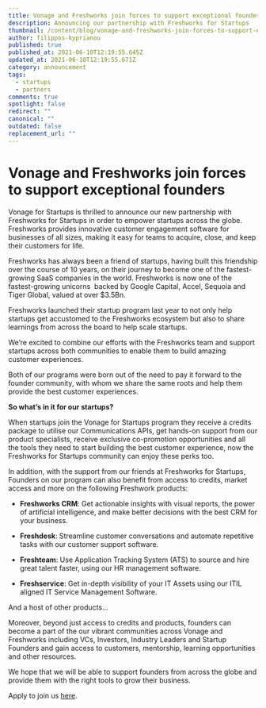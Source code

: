 ```yaml
---
title: Vonage and Freshworks join forces to support exceptional founders
description: Announcing our partnership with Freshworks for Startups
thumbnail: /content/blog/vonage-and-freshworks-join-forces-to-support-exceptional-founders/vonage_freshworks-startups_1200x600.png
author: filippos-kyprianou
published: true
published_at: 2021-06-10T12:19:55.645Z
updated_at: 2021-06-10T12:19:55.671Z
category: announcement
tags:
  - startups
  - partners
comments: true
spotlight: false
redirect: ""
canonical: ""
outdated: false
replacement_url: ""
---
```

# Vonage and Freshworks join forces to support exceptional founders



Vonage for Startups is thrilled to announce our new partnership with Freshworks for Startups in order to empower startups across the globe. Freshworks provides innovative customer engagement software for businesses of all sizes, making it easy for teams to acquire, close, and keep their customers for life. 



Freshworks has always been a friend of startups, having built this friendship over the course of 10 years, on their journey to become one of the fastest-growing SaaS companies in the world. Freshworks is now one of the fastest-growing unicorns  backed by Google Capital, Accel, Sequoia and  Tiger Global, valued at over $3.5Bn.



Freshworks launched their startup program last year to not only help startups get accustomed to the Freshworks ecosystem but also to share learnings from across the board to help scale startups.



We’re excited to combine our efforts with the Freshworks team and support startups across both communities to enable them to build amazing customer experiences.

Both of our programs were born out of the need to pay it forward to the founder community, with whom we share the same roots and help them provide the best customer experiences.



**So what’s in it for our startups?**



When startups join the Vonage for Startups program they receive a credits package to utilise our Communications APIs, get hands-on support from our product specialists, receive exclusive co-promotion opportunities and all the tools they need to start building the best customer experience, now the Freshworks for Startups community can enjoy these perks too.



In addition, with the support from our friends at Freshworks for Startups, Founders on our program can also benefit from access to credits, market access and more on the following Freshwork products:



* **Freshworks CRM**: Get actionable insights with visual reports, the power of artificial intelligence, and make better decisions with the best CRM for your business.



* **Freshdesk**: Streamline customer conversations and automate repetitive tasks with our customer support software.



* **Freshteam**: Use Application Tracking System (ATS) to source and hire  great talent faster, using our HR management software.



* **Freshservice**: Get in-depth visibility of your IT Assets using our ITIL aligned IT Service Management Software.



And a host of other products…



Moreover, beyond just access to credits and products, founders can become a part of the our vibrant communities across Vonage and Freshworks including VCs, Investors, Industry Leaders and Startup Founders and  gain access to customers, mentorship, learning opportunities and other resources.



We hope that we will be able to support founders from across the globe and provide them with the right tools to grow their business.



Apply to join us [here](http://freshworks.com/partners/startup-program/vonage-10k).